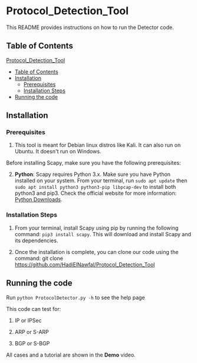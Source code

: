# Protocol_Detection_Tool


This README provides instructions on how to run the Detector code.

## Table of Contents

 [Protocol_Detection_Tool](#Protocol_Detection_Tool)
  - [Table of Contents](#table-of-contents)
  - [Installation](#installation)
    - [Prerequisites](#prerequisites)
    - [Installation Steps](#installation-steps)
  - [Running the code](#running-the-code)


## Installation

### Prerequisites

1. This tool is meant for Debian linux distros like Kali. It can also run on Ubuntu. It doesn't run on Windows.

Before installing Scapy, make sure you have the following prerequisites:

2. **Python**: Scapy requires Python 3.x. Make sure you have Python installed on your system. From your terminal, run `sudo apt update` then `sudo apt install python3 python3-pip libpcap-dev` to install both python3 and pip3. Check the official website for more information: [Python Downloads](https://www.python.org/downloads/).

### Installation Steps

1. From your terminal, install Scapy using pip by running the following command: `pip3 install scapy`. This will download and install Scapy and its dependencies.


2. Once the installation is complete, you can clone our code using the command: git clone https://github.com/HadiElNawfal/Protocol_Detection_Tool

## Running the code

Run `python ProtocolDetector.py -h` to see the help page

This code can test for:

1. IP or IPSec

2. ARP or S-ARP

3. BGP or S-BGP

All cases and a tutorial are shown in the **Demo** video.




